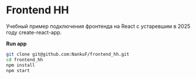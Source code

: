 # Frontend HH
Учебный пример подключения фронтенда на React с устаревшим в 2025 году create-react-app.

**Run app**
```bash
git clone git@github.com:NankuF/frontend_hh.git
cd frontend_hh
npm install
npm start
```